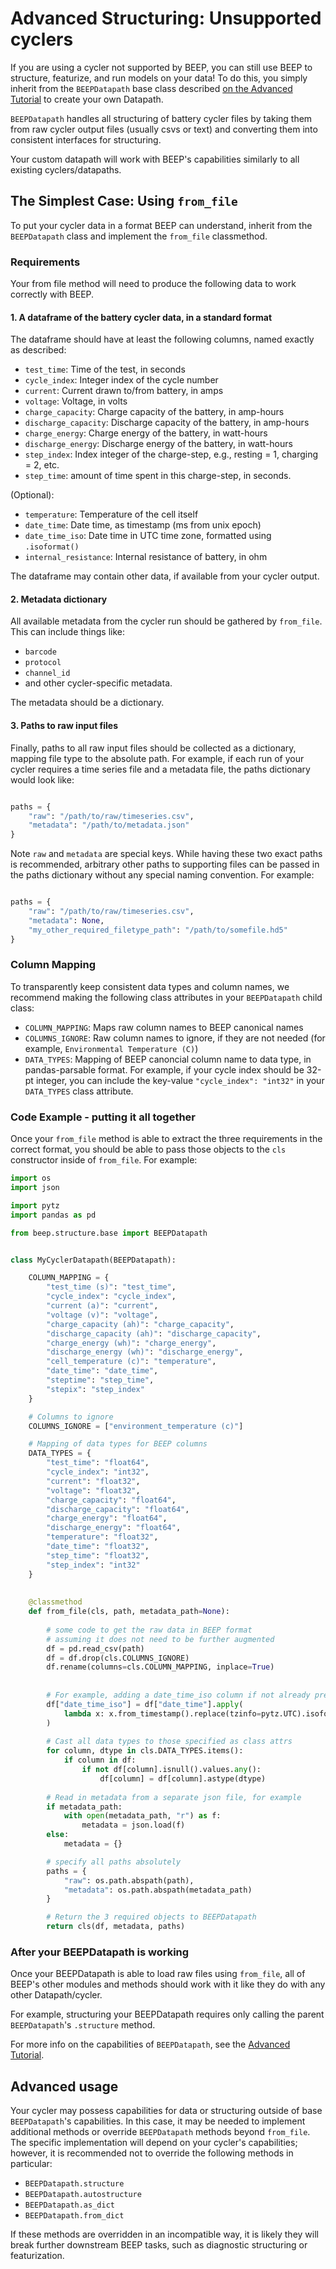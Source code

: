 # Advanced Structuring: Unsupported cyclers


If you are using a cycler not supported by BEEP, you can still use BEEP to structure, featurize, and run models on your data! 
To do this, you simply inherit from the `BEEPDatapath` base class described [on the Advanced Tutorial](tutorial2.md) to create your own Datapath.

`BEEPDatapath` handles all structuring of battery cycler files by taking them from raw cycler output files (usually csvs or text) and converting them
into consistent interfaces for structuring.

Your custom datapath will work with BEEP's capabilities similarly to all existing cyclers/datapaths. 


## The Simplest Case: Using `from_file`

To put your cycler data in a format BEEP can understand, inherit from the `BEEPDatapath` class and implement the `from_file` classmethod.


### Requirements

Your from file method will need to produce the following data to work correctly with BEEP.

#### 1. A dataframe of the battery cycler data, in a standard format

The dataframe should have at least the following columns, named exactly as described:

- `test_time`: Time of the test, in seconds
- `cycle_index`: Integer index of the cycle number
- `current`: Current drawn to/from battery, in amps
- `voltage`: Voltage, in volts
- `charge_capacity`: Charge capacity of the battery, in amp-hours
- `discharge_capacity`: Discharge capacity of the battery, in amp-hours
- `charge_energy`: Charge energy of the battery, in watt-hours
- `discharge_energy`: Discharge energy of the battery, in watt-hours
- `step_index`: Index integer of the charge-step, e.g., resting = 1, charging = 2, etc.
- `step_time`: amount of time spent in this charge-step, in seconds.

(Optional):

- `temperature`: Temperature of the cell itself
- `date_time`: Date time, as timestamp (ms from unix epoch)
- `date_time_iso`: Date time in UTC time zone, formatted using `.isoformat()`
- `internal_resistance`: Internal resistance of battery, in ohm

The dataframe may contain other data, if available from your cycler output.


#### 2. Metadata dictionary

All available metadata from the cycler run should be gathered by `from_file`. This can include things like:

- `barcode`
- `protocol`
- `channel_id`
- and other cycler-specific metadata.

The metadata should be a dictionary.



#### 3. Paths to raw input files

Finally, paths to all raw input files should be collected as a dictionary, mapping file type to the absolute path. For example, if each
run of your cycler requires a time series file and a metadata file, the paths dictionary would look like:


```python

paths = {
    "raw": "/path/to/raw/timeseries.csv",
    "metadata": "/path/to/metadata.json"
}
```

Note `raw` and `metadata` are special keys. While having these two exact paths is recommended, arbitrary other paths to supporting files
can be passed in the paths dictionary without any special naming convention. For example:


```python

paths = {
    "raw": "/path/to/raw/timeseries.csv",
    "metadata": None,
    "my_other_required_filetype_path": "/path/to/somefile.hd5"
}
```


### Column Mapping

To transparently keep consistent data types and column names, we recommend making the following class attributes in your `BEEPDatapath` child class:

- `COLUMN_MAPPING`: Maps raw column names to BEEP canonical names
- `COLUMNS_IGNORE`: Raw column names to ignore, if they are not needed (for example, `Environmental Temperature (C)`) 
- `DATA_TYPES`: Mapping of BEEP canoncial column name to data type, in pandas-parsable format. For example, if your cycle index should be 32-pt integer, you can include the key-value `"cycle_index": "int32"` in your `DATA_TYPES` class attribute.


### Code Example - putting it all together

Once your `from_file` method is able to extract the three requirements in the correct format, you should be able to pass those
objects to the `cls` constructor inside of `from_file`. For example:



```python
import os
import json

import pytz
import pandas as pd

from beep.structure.base import BEEPDatapath


class MyCyclerDatapath(BEEPDatapath):

    COLUMN_MAPPING = {
        "test_time (s)": "test_time",
        "cycle_index": "cycle_index",
        "current (a)": "current",
        "voltage (v)": "voltage",
        "charge_capacity (ah)": "charge_capacity",
        "discharge_capacity (ah)": "discharge_capacity",
        "charge_energy (wh)": "charge_energy",
        "discharge_energy (wh)": "discharge_energy",
        "cell_temperature (c)": "temperature",
        "date_time": "date_time",
        "steptime": "step_time",
        "stepix": "step_index"
    }

    # Columns to ignore
    COLUMNS_IGNORE = ["environment_temperature (c)"]

    # Mapping of data types for BEEP columns
    DATA_TYPES = {
        "test_time": "float64",
        "cycle_index": "int32",
        "current": "float32",
        "voltage": "float32",
        "charge_capacity": "float64",
        "discharge_capacity": "float64",
        "charge_energy": "float64",
        "discharge_energy": "float64",
        "temperature": "float32",
        "date_time": "float32",
        "step_time": "float32",
        "step_index": "int32"
    }
    
    
    @classmethod
    def from_file(cls, path, metadata_path=None):
        
        # some code to get the raw data in BEEP format
        # assuming it does not need to be further augmented
        df = pd.read_csv(path)
        df = df.drop(cls.COLUMNS_IGNORE)
        df.rename(columns=cls.COLUMN_MAPPING, inplace=True)
        
        
        # For example, adding a date_time_iso column if not already present
        df["date_time_iso"] = df["date_time"].apply(
            lambda x: x.from_timestamp().replace(tzinfo=pytz.UTC).isoformat()
        )
        
        # Cast all data types to those specified as class attrs
        for column, dtype in cls.DATA_TYPES.items():
            if column in df:
                if not df[column].isnull().values.any():
                    df[column] = df[column].astype(dtype)
        
        # Read in metadata from a separate json file, for example
        if metadata_path:
            with open(metadata_path, "r") as f:
                metadata = json.load(f)
        else:
            metadata = {}

        # specify all paths absolutely
        paths = {
            "raw": os.path.abspath(path),
            "metadata": os.path.abspath(metadata_path)
        }

        # Return the 3 required objects to BEEPDatapath
        return cls(df, metadata, paths)

```




### After your BEEPDatapath is working

Once your BEEPDatapath is able to load raw files using `from_file`, all of BEEP's other modules and methods should work with it like they do with any
other Datapath/cycler.

For example, structuring your BEEPDatapath requires only calling the parent `BEEPDatapath`'s `.structure` method.

For more info on the capabilities of `BEEPDatapath`, see the [Advanced Tutorial](tutorial2.md).



## Advanced usage

Your cycler may possess capabilities for data or structuring outside of base `BEEPDatapath`'s capabilities. In this case,
it may be needed to implement additional methods or override `BEEPDatapath` methods beyond `from_file`. The specific implementation will depend 
on your cycler's capabilities; however, it is recommended not to override the following methods in particular:


- `BEEPDatapath.structure`
- `BEEPDatapath.autostructure`
- `BEEPDatapath.as_dict`
- `BEEPDatapath.from_dict`

If these methods are overridden in an incompatible way, it is likely they will break further downstream BEEP tasks, such as diagnostic
structuring or featurization.